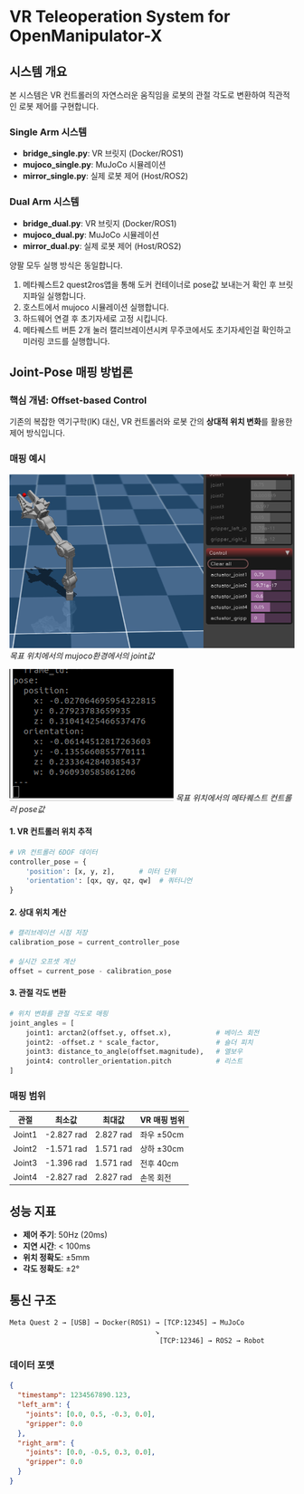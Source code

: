 # VR Teleoperation System for OpenManipulator-X

## 시스템 개요

본 시스템은 VR 컨트롤러의 자연스러운 움직임을 로봇의 관절 각도로 변환하여 직관적인 로봇 제어를 구현합니다.

### Single Arm 시스템
- **bridge_single.py**: VR 브릿지 (Docker/ROS1)
- **mujoco_single.py**: MuJoCo 시뮬레이션
- **mirror_single.py**: 실제 로봇 제어 (Host/ROS2)

### Dual Arm 시스템
- **bridge_dual.py**: VR 브릿지 (Docker/ROS1)
- **mujoco_dual.py**: MuJoCo 시뮬레이션
- **mirror_dual.py**: 실제 로봇 제어 (Host/ROS2)

양팔 모두 실행 방식은 동일합니다.
1. 메타퀘스트2 quest2ros앱을 통해 도커 컨테이너로 pose값 보내는거 확인 후 브릿지파일 실행합니다.
2. 호스트에서 mujoco 시뮬레이션 실행합니다.
3. 하드웨어 연결 후 초기자세로 고정 시킵니다.
4. 메타퀘스트 버튼 2개 눌러 캘리브레이션시켜 무주코에서도 초기자세인걸 확인하고 미러링 코드를 실행합니다.
## Joint-Pose 매핑 방법론

### 핵심 개념: Offset-based Control

기존의 복잡한 역기구학(IK) 대신, VR 컨트롤러와 로봇 간의 **상대적 위치 변화**를 활용한 제어 방식입니다.

### 매핑 예시

![왼쪽 최대 위치](../assets/왼쪽최대위.png)
*목표 위치에서의 mujoco환경에서의 joint값*

![왼쪽 최대 위치 상세](../assets/왼쪽최대위11.png)
*목표 위치에서의 메타퀘스트 컨트롤러 pose값*

#### 1. VR 컨트롤러 위치 추적
```python
# VR 컨트롤러 6DOF 데이터
controller_pose = {
    'position': [x, y, z],      # 미터 단위
    'orientation': [qx, qy, qz, qw]  # 쿼터니언
}
```

#### 2. 상대 위치 계산
```python
# 캘리브레이션 시점 저장
calibration_pose = current_controller_pose

# 실시간 오프셋 계산
offset = current_pose - calibration_pose
```

#### 3. 관절 각도 변환
```python
# 위치 변화를 관절 각도로 매핑
joint_angles = [
    joint1: arctan2(offset.y, offset.x),           # 베이스 회전
    joint2: -offset.z * scale_factor,              # 숄더 피치
    joint3: distance_to_angle(offset.magnitude),   # 엘보우
    joint4: controller_orientation.pitch           # 리스트
]
```

### 매핑 범위

| 관절 | 최소값 | 최대값 | VR 매핑 범위 |
|------|--------|--------|--------------|
| Joint1 | -2.827 rad | 2.827 rad | 좌우 ±50cm |
| Joint2 | -1.571 rad | 1.571 rad | 상하 ±30cm |
| Joint3 | -1.396 rad | 1.571 rad | 전후 40cm |
| Joint4 | -2.827 rad | 2.827 rad | 손목 회전 |


## 성능 지표

- **제어 주기**: 50Hz (20ms)
- **지연 시간**: < 100ms
- **위치 정확도**: ±5mm
- **각도 정확도**: ±2°


## 통신 구조

```
Meta Quest 2 → [USB] → Docker(ROS1) → [TCP:12345] → MuJoCo
                                    ↘
                                     [TCP:12346] → ROS2 → Robot
```

### 데이터 포맷
```json
{
  "timestamp": 1234567890.123,
  "left_arm": {
    "joints": [0.0, 0.5, -0.3, 0.0],
    "gripper": 0.0
  },
  "right_arm": {
    "joints": [0.0, -0.5, 0.3, 0.0],
    "gripper": 0.0
  }
}
```
